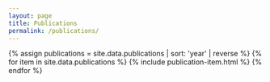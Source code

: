 ```yaml
---
layout: page
title: Publications
permalink: /publications/
---
```

{% assign publications = site.data.publications | sort: 'year' | reverse %}
{% for item in site.data.publications %}
{% include publication-item.html %}
{% endfor %}